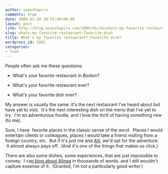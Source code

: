 ```yaml
---
author: yoavshapira
comments: true
date: 2009-01-24 18:54:00+00:00
layout: post
link: http://blog.yoavshapira.com/2009/01/24/whats-my-favorite-restaurant-favorite-dish/
slug: whats-my-favorite-restaurant-favorite-dish
title: What's my favorite restaurant? Favorite dish?
wordpress_id: 1882
categories:
- food
---
```


People often ask me these questions:

  


- What's your favorite restaurant in Boston?

- What's your favorite restaurant ever?

- What's your favorite dish ever?

  


My answer is usually the same: it's the next restaurant I've heard about but have yet to visit.  It's the next interesting dish on the menu that I've yet to try.  I'm an adventurous foodie, and I love the thrill of having something new (to me).

  


Sure, I have  favorite places in the classic sense of the word.  Places I would entertain clients or colleagues, places I would take a friend visiting from a foreign country, etc.  But if it's just me and [Alli](http://allisonshapira.com), we'd opt for the adventure.  It almost always pays off.  (And it's one of the things that makes us click.)

  


There are also some dishes, some experiences, that are just impossible to convey.  I ca[n blog about Alinea](http://yoavs.blogspot.com/2007/10/great-weekend-in-chicago.html) in thousands of words, and I still wouldn't capture essense of it.  (Granted, I'm not a particularly good writer.)
